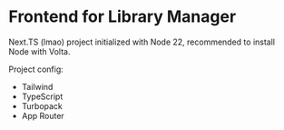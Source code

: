 # Frontend for Library Manager

Next.TS (lmao) project initialized with Node 22, recommended to install Node with Volta.

Project config:
- Tailwind
- TypeScript
- Turbopack
- App Router
